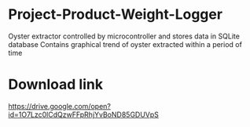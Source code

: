 # Project-Product-Weight-Logger
Oyster extractor controlled by microcontroller and stores data in SQLite database
Contains graphical trend of oyster extracted within a period of time

# Download link
https://drive.google.com/open?id=1O7Lzc0lCdQzwFFpRhjYvBoND85GDUVpS
